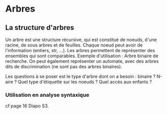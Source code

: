 # Arbres

## La structure d'arbres

Un arbre est une structure récursive, qui est constitué de noeuds, d'une racine, de sous arbres et de feuilles. Chaque noeud peut avoir de l'information (entiers, str, ...). 
Les arbres permettent de représenter des ensembles qui sont comparables. Exemple d'utilisation : Arbre binaire de recherche. On peut également représenter un automate, avec des arbres dits de discrimination (ne sont pas des arbres binaires). 

Les questions à se poser est le type d'arbre dont on a besoin : binaire ? N-aire ? Quel type d'étiquette sur les noeuds ? Quel accès aux enfants ?

### Utilisation en analyse syntaxique

cf page 16 Diapo S3.
